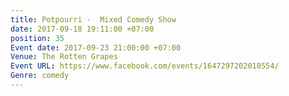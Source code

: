```yaml
---
title: Potpourri -  Mixed Comedy Show
date: 2017-09-18 19:11:00 +07:00
position: 35
Event date: 2017-09-23 21:00:00 +07:00
Venue: The Rotten Grapes
Event URL: https://www.facebook.com/events/1647297202010554/
Genre: comedy
---
```


